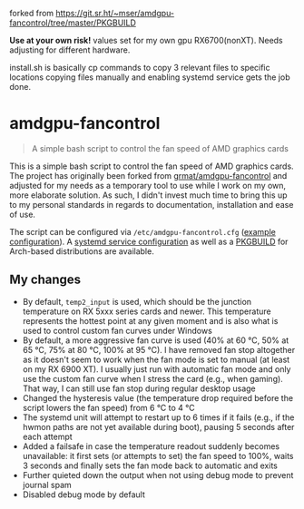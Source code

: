 forked from https://git.sr.ht/~mser/amdgpu-fancontrol/tree/master/PKGBUILD

**Use at your own risk!** values set for my own gpu RX6700(nonXT). Needs adjusting for different hardware.

install.sh is basically cp commands to copy 3 relevant files to specific locations copying files manually and enabling systemd service gets the job done.

# amdgpu-fancontrol

> A simple bash script to control the fan speed of AMD graphics cards

This is a simple bash script to control the fan speed of AMD graphics cards.
The project has originally been forked from
[grmat/amdgpu-fancontrol][original-project] and adjusted for my needs as a
temporary tool to use while I work on my own, more elaborate solution. As such,
I didn't invest much time to bring this up to my personal standards in regards
to documentation, installation and ease of use.

The script can be configured via `/etc/amdgpu-fancontrol.cfg`
([example configuration](etc-amdgpu-fancontrol.cfg)). A
[systemd service configuration](amdgpu-fancontrol.service) as well as a
[PKGBUILD](PKGBUILD) for Arch-based distributions are available.

## My changes

+ By default, `temp2_input` is used, which should be the junction temperature
  on RX 5xxx series cards and newer. This temperature represents the hottest
  point at any given moment and is also what is used to control custom fan
  curves under Windows
+ By default, a more aggressive fan curve is used (40% at 60 °C, 50% at 65 °C,
  75% at 80 °C, 100% at 95 °C). I have removed fan stop altogether as it
  doesn't seem to work when the fan mode is set to manual (at least on my RX
  6900 XT). I usually just run with automatic fan mode and only use the custom
  fan curve when I stress the card (e.g., when gaming). That way, I can still
  use fan stop during regular desktop usage
+ Changed the hysteresis value (the temperature drop required before the script
  lowers the fan speed) from 6 °C to 4 °C
+ The systemd unit will attempt to restart up to 6 times if it fails (e.g., if
  the hwmon paths are not yet available during boot), pausing 5 seconds after
  each attempt
+ Added a failsafe in case the temperature readout suddenly becomes
  unavailable: it first sets (or attempts to set) the fan speed to 100%, waits
  3 seconds and finally sets the fan mode back to automatic and exits
+ Further quieted down the output when not using debug mode to prevent journal
  spam
+ Disabled debug mode by default

[original-project]: https://github.com/grmat/amdgpu-fancontrol
[pwm-bug]: https://gitlab.freedesktop.org/drm/amd/-/issues/1164
[pwm-bug-explained]: https://gitlab.freedesktop.org/drm/amd/-/issues/1164#note_599349
